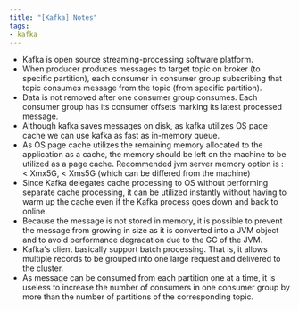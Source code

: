 ```yaml
---
title: "[Kafka] Notes"
tags:
- kafka
---
```


- Kafka is open source streaming-processing software platform.
- When producer produces messages to target topic on broker (to specific partition), each consumer in consumer group subscribing that topic consumes message from the topic (from specific partition).
- Data is not removed after one consumer group consumes. Each consumer group has its consumer offsets marking its latest processed message.
- Although kafka saves messages on disk, as kafka utilizes OS page cache we can use kafka as fast as in-memory queue.
- As OS page cache utilizes the remaining memory allocated to the application as a cache, the memory should be left on the machine to be utilized as a page cache. Recommended jvm server memory option is : < Xmx5G, < Xms5G (which can be differed from the machine)
- Since Kafka delegates cache processing to OS without performing separate cache processing, it can be utilized instantly without having to warm up the cache even if the Kafka process goes down and back to online.
- Because the message is not stored in memory, it is possible to prevent the message from growing in size as it is converted into a JVM object and to avoid performance degradation due to the GC of the JVM.
- Kafka's client basically support batch processing. That is, it allows multiple records to be grouped into one large request and delivered to the cluster.
- As message can be consumed from each partition one at a time, it is useless to increase the number of consumers in one consumer group by more than the number of partitions of the corresponding topic.
